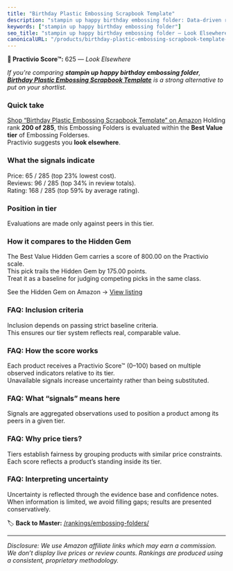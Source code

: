 ```yaml
---
title: "Birthday Plastic Embossing Scrapbook Template"
description: "stampin up happy birthday embossing folder: Data-driven ranking using the Practivio Score™. Positioned by quality, value, demand, findability, momentum."
keywords: ["stampin up happy birthday embossing folder"]
seo_title: "stampin up happy birthday embossing folder — Look Elsewhere (2025)"
canonicalURL: "/products/birthday-plastic-embossing-scrapbook-template-B07QW5L2NN/"
---
```


**🚫 Practivio Score™:** 625 — _Look Elsewhere_


*If you're comparing **stampin up happy birthday embossing folder**, **[Birthday Plastic Embossing Scrapbook Template](https://www.amazon.com/dp/B07QW5L2NN?tag=practivio-20)** is a strong alternative to put on your shortlist.*
### Quick take
[Shop “Birthday Plastic Embossing Scrapbook Template” on Amazon](https://www.amazon.com/dp/B07QW5L2NN?tag=practivio-20)
Holding rank **200 of 285**, this Embossing Folders is evaluated within the **Best Value tier** of Embossing Folderses.  
Practivio suggests you **look elsewhere**.

### What the signals indicate
Price: 65 / 285 (top 23% lowest cost).  
Reviews: 96 / 285 (top 34% in review totals).  
Rating: 168 / 285 (top 59% by average rating).  

### Position in tier
Evaluations are made only against peers in this tier.

### How it compares to the Hidden Gem
The Best Value Hidden Gem carries a score of 800.00 on the Practivio scale.  
This pick trails the Hidden Gem by 175.00 points.  
Treat it as a baseline for judging competing picks in the same class.  

See the Hidden Gem on Amazon → [View listing](https://www.amazon.com/dp/B09QKGPC84?tag=practivio-20)

### FAQ: Inclusion criteria
Inclusion depends on passing strict baseline criteria.  
This ensures our tier system reflects real, comparable value.

### FAQ: How the score works
Each product receives a Practivio Score™ (0–100) based on multiple observed indicators relative to its tier.  
Unavailable signals increase uncertainty rather than being substituted.

### FAQ: What “signals” means here
Signals are aggregated observations used to position a product among its peers in a given tier.

### FAQ: Why price tiers?
Tiers establish fairness by grouping products with similar price constraints.  
Each score reflects a product’s standing inside its tier.

### FAQ: Interpreting uncertainty
Uncertainty is reflected through the evidence base and confidence notes.  
When information is limited, we avoid filling gaps; results are presented conservatively.


🏷️ **Back to Master:** [/rankings/embossing-folders/](/rankings/embossing-folders/)

---
_Disclosure: We use Amazon affiliate links which may earn a commission. We don’t display live prices or review counts. Rankings are produced using a consistent, proprietary methodology._
